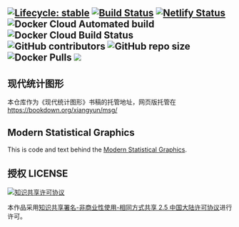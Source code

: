 [![Lifecycle: stable](https://img.shields.io/badge/lifecycle-stable-brightgreen.svg)](https://www.tidyverse.org/lifecycle/#stable) [![Build Status](https://travis-ci.com/XiangyunHuang/MSG-Book.svg?branch=master)](https://travis-ci.com/XiangyunHuang/MSG-Book) [![Netlify Status](https://api.netlify.com/api/v1/badges/bb36db58-2a81-4e96-8397-5f9384138185/deploy-status)](https://app.netlify.com/sites/nostalgic-boyd-830eb6/deploys) ![Docker Cloud Automated build](https://img.shields.io/docker/cloud/automated/xiangyunhuang/msg-book) ![Docker Cloud Build Status](https://img.shields.io/docker/cloud/build/xiangyunhuang/msg-book) ![GitHub contributors](https://img.shields.io/github/contributors/xiangyunhuang/msg-book) ![GitHub repo size](https://img.shields.io/github/repo-size/xiangyunhuang/msg-book) ![Docker Pulls](https://img.shields.io/docker/pulls/xiangyunhuang/msg-book) [![](https://images.microbadger.com/badges/image/xiangyunhuang/msg-book.svg)](https://microbadger.com/images/xiangyunhuang/msg-book "Get your own image badge on microbadger.com")
---

## 现代统计图形

本仓库作为《现代统计图形》书稿的托管地址，网页版托管在 <https://bookdown.org/xiangyun/msg/>

## Modern Statistical Graphics

This is code and text behind the [Modern Statistical Graphics](https://bookdown.org/xiangyun/msg/).

## 授权 LICENSE

<a rel="license" href="https://creativecommons.org/licenses/by-nc-sa/2.5/cn/"><img alt="知识共享许可协议" style="border-width:0" src="https://i.creativecommons.org/l/by-nc-sa/2.5/cn/88x31.png" /></a>

本作品采用<a rel="license" href="https://creativecommons.org/licenses/by-nc-sa/2.5/cn/">知识共享署名-非商业性使用-相同方式共享 2.5 中国大陆许可协议</a>进行许可。
